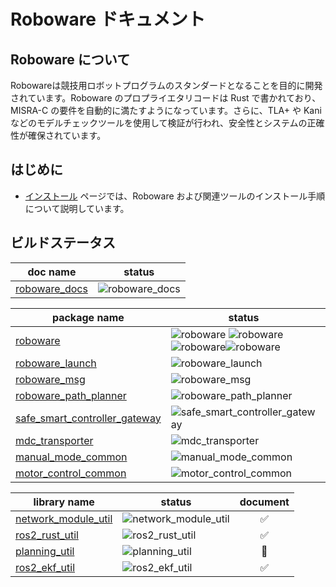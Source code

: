 # Roboware ドキュメント

## Roboware について
Robowareは競技用ロボットプログラムのスタンダードとなることを目的に開発されています。Roboware のプロプライエタリコードは Rust で書かれており、MISRA-C の要件を自動的に満たすようになっています。さらに、TLA+ や Kani などのモデルチェックツールを使用して検証が行われ、安全性とシステムの正確性が確保されています。

## はじめに

- [インストール](installation) ページでは、Roboware および関連ツールのインストール手順について説明しています。

## ビルドステータス

| doc name | status |
|--|--|
| [roboware_docs](https://github.com/roboware-org/roboware_docs) | ![roboware_docs](https://github.com/roboware-org/roboware_docs/actions/workflows/main.yml/badge.svg) |

| package name | status | document |
|--|--|:--:|
| [roboware](https://github.com/roboware-org/roboware) | ![roboware](https://github.com/roboware-org/roboware/actions/workflows/main.yml/badge.svg) ![roboware](https://github.com/roboware-org/roboware/actions/workflows/vcs-import.yml/badge.svg) ![roboware](https://github.com/roboware-org/roboware/actions/workflows/build.yml/badge.svg)![roboware](https://github.com/roboware-org/roboware/actions/workflows/make_deb_pkg.yml/badge.svg)| ✅ |
| [roboware_launch](https://github.com/roboware-org/roboware_launch) | ![roboware_launch](https://github.com/roboware-org/roboware_launch/actions/workflows/main.yml/badge.svg) | ✅ |
| [roboware_msg](https://github.com/roboware-org/roboware_msg) | ![roboware_msg](https://github.com/roboware-org/roboware_msg/actions/workflows/main.yml/badge.svg) | ✅ |
| [roboware_path_planner](https://github.com/roboware-org/roboware_path_planner) | ![roboware_path_planner](https://github.com/roboware-org/roboware_path_planner/actions/workflows/main.yml/badge.svg) | 🚧 |
| [safe_smart_controller_gateway](https://github.com/roboware-org/safe_smart_controller_gateway) | ![safe_smart_controller_gateway](https://github.com/roboware-org/safe_smart_controller_gateway/actions/workflows/main.yml/badge.svg) | ✅ |
| [mdc_transporter](https://github.com/roboware-org/mdc_transporter) | ![mdc_transporter](https://github.com/roboware-org/mdc_transporter/actions/workflows/main.yml/badge.svg) | ✅ |
| [manual_mode_common](https://github.com/roboware-org/manual_mode_common) | ![manual_mode_common](https://github.com/roboware-org/manual_mode_common/actions/workflows/main.yml/badge.svg) | ✅ |
| [motor_control_common](https://github.com/roboware-org/motor_control_common) | ![motor_control_common](https://github.com/roboware-org/motor_control_common/actions/workflows/main.yml/badge.svg) | ✅ |

| library name | status | document |
|--|--|:--:|
| [network_module_util](https://github.com/roboware-org/network_module_util) | ![network_module_util](https://github.com/roboware-org/network_module_util/actions/workflows/rust.yml/badge.svg) | ✅ |
| [ros2_rust_util](https://github.com/TakanoTaiga/ros2_rust_util) | ![ros2_rust_util](https://github.com/TakanoTaiga/ros2_rust_util/actions/workflows/rust.yml/badge.svg) | ✅ |
| [planning_util](https://github.com/roboware-org/planning_util) | ![planning_util](https://github.com/roboware-org/planning_util/actions/workflows/main.yml/badge.svg) | 🚧 |
| [ros2_ekf_util](https://github.com/roboware-org/ros2_ekf_util) | ![ros2_ekf_util](https://github.com/roboware-org/ros2_ekf_util/actions/workflows/main.yml/badge.svg) | ✅ |
